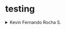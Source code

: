 # testing
<details> 
<summary> Kevin Fernando Rocha S.</summary>
 -  20161020086
 - kevinfer.rs@gmail.com

* ![imagen](https://upload.wikimedia.org/wikipedia/en/thumb/5/52/Nightwing_v4_4.jpg/170px-Nightwing_v4_4.jpg)
</details>
